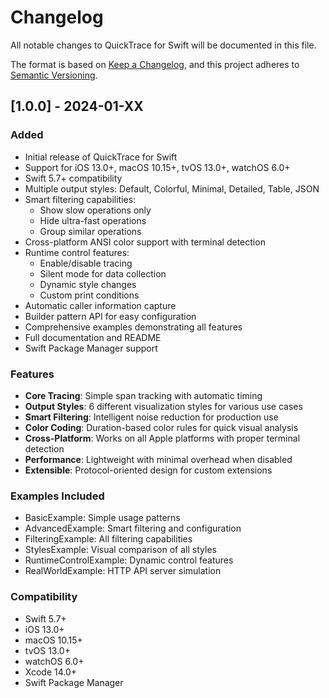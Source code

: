 # Changelog

All notable changes to QuickTrace for Swift will be documented in this file.

The format is based on [Keep a Changelog](https://keepachangelog.com/en/1.0.0/),
and this project adheres to [Semantic Versioning](https://semver.org/spec/v2.0.0.html).

## [1.0.0] - 2024-01-XX

### Added
- Initial release of QuickTrace for Swift
- Support for iOS 13.0+, macOS 10.15+, tvOS 13.0+, watchOS 6.0+
- Swift 5.7+ compatibility
- Multiple output styles: Default, Colorful, Minimal, Detailed, Table, JSON
- Smart filtering capabilities:
  - Show slow operations only
  - Hide ultra-fast operations
  - Group similar operations
- Cross-platform ANSI color support with terminal detection
- Runtime control features:
  - Enable/disable tracing
  - Silent mode for data collection
  - Dynamic style changes
  - Custom print conditions
- Automatic caller information capture
- Builder pattern API for easy configuration
- Comprehensive examples demonstrating all features
- Full documentation and README
- Swift Package Manager support

### Features
- **Core Tracing**: Simple span tracking with automatic timing
- **Output Styles**: 6 different visualization styles for various use cases
- **Smart Filtering**: Intelligent noise reduction for production use
- **Color Coding**: Duration-based color rules for quick visual analysis
- **Cross-Platform**: Works on all Apple platforms with proper terminal detection
- **Performance**: Lightweight with minimal overhead when disabled
- **Extensible**: Protocol-oriented design for custom extensions

### Examples Included
- BasicExample: Simple usage patterns
- AdvancedExample: Smart filtering and configuration
- FilteringExample: All filtering capabilities
- StylesExample: Visual comparison of all styles
- RuntimeControlExample: Dynamic control features
- RealWorldExample: HTTP API server simulation

### Compatibility
- Swift 5.7+
- iOS 13.0+
- macOS 10.15+
- tvOS 13.0+
- watchOS 6.0+
- Xcode 14.0+
- Swift Package Manager
